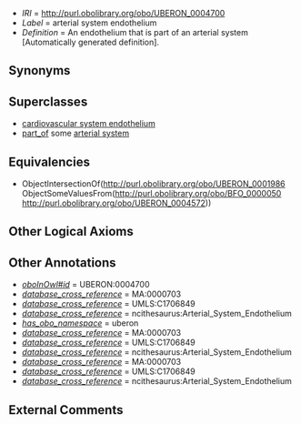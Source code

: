  * *IRI* = http://purl.obolibrary.org/obo/UBERON_0004700
 * *Label* = arterial system endothelium
 * *Definition* = An endothelium that is part of an arterial system [Automatically generated definition].

## Synonyms


## Superclasses

 * [cardiovascular system endothelium](../../UBERON/52/UBERON_0004852.md)
 * [part_of](../../BFO/50/BFO_0000050.md) some [arterial system](../../UBERON/72/UBERON_0004572.md)

## Equivalencies

 * ObjectIntersectionOf(<http://purl.obolibrary.org/obo/UBERON_0001986> ObjectSomeValuesFrom(<http://purl.obolibrary.org/obo/BFO_0000050> <http://purl.obolibrary.org/obo/UBERON_0004572>))

## Other Logical Axioms


## Other Annotations

 * *[oboInOwl#id](../../id/oboInOwl#id.md)* = UBERON:0004700
 * *[database_cross_reference](../../ef/oboInOwl#hasDbXref.md)* = MA:0000703
 * *[database_cross_reference](../../ef/oboInOwl#hasDbXref.md)* = UMLS:C1706849
 * *[database_cross_reference](../../ef/oboInOwl#hasDbXref.md)* = ncithesaurus:Arterial_System_Endothelium
 * *[has_obo_namespace](../../ce/oboInOwl#hasOBONamespace.md)* = uberon
 * *[database_cross_reference](../../ef/oboInOwl#hasDbXref.md)* = MA:0000703
 * *[database_cross_reference](../../ef/oboInOwl#hasDbXref.md)* = UMLS:C1706849
 * *[database_cross_reference](../../ef/oboInOwl#hasDbXref.md)* = ncithesaurus:Arterial_System_Endothelium
 * *[database_cross_reference](../../ef/oboInOwl#hasDbXref.md)* = MA:0000703
 * *[database_cross_reference](../../ef/oboInOwl#hasDbXref.md)* = UMLS:C1706849
 * *[database_cross_reference](../../ef/oboInOwl#hasDbXref.md)* = ncithesaurus:Arterial_System_Endothelium

## External Comments

